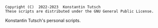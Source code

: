 ```
Copyright (C)  2022-2023  Konstantin Tutsch
These scripts are distributed under the GNU General Public License.
```

Konstantin Tutsch's personal scripts.
